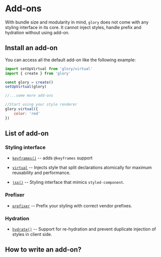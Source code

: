 # Add-ons

With bundle size and modularity in mind, `glory` does not come with any styling interface in its core. It cannot inject styles, handle prefix and hydration without using add-on.

## Install an add-on

You can access all the default add-on like the following example:

```javascript
import setUpVirtual from 'glory/virtual'
import { create } from 'glory'

const glory = create()
setUpVirtual(glory)

//...some more add-ons

//Start using your style renderer
glory.virtual({
	color: 'red'
})
```

## List of add-on

### Styling interface

- [`keyframes()`](./keyframes.md) -- adds `@keyframes` support

- [`virtual`](./virtual.md) -- Injects style that split declarations atomically for maximum reusability and performance.

- [`jsx()`](./jsx.md) -- Styling interface that mimics `styled-component`.

### Prefixer

- [`prefixer`](./prefixer.md) -- Prefix your styling with correct vendor prefixes.

### Hydration

- [`hydrate()`](./hydrate.md) -- Support for re-hydration and prevent duplicate injection of styles in client side.

## How to write an add-on?
